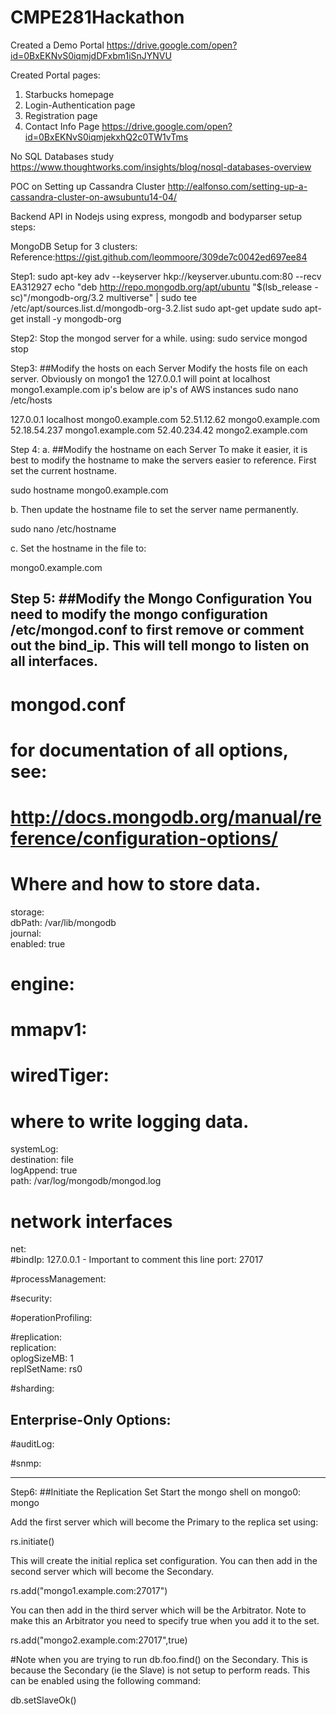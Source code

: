 # CMPE281Hackathon
Created a Demo Portal 
https://drive.google.com/open?id=0BxEKNvS0iqmjdDFxbm1iSnJYNVU

Created Portal pages:
1. Starbucks homepage
2. Login-Authentication page
3. Registration page
4. Contact Info Page
https://drive.google.com/open?id=0BxEKNvS0iqmjekxhQ2c0TW1vTms

No SQL Databases study
https://www.thoughtworks.com/insights/blog/nosql-databases-overview

POC on Setting up Cassandra Cluster
http://ealfonso.com/setting-up-a-cassandra-cluster-on-awsubuntu14-04/

Backend API in Nodejs using express, mongodb and bodyparser
setup steps:

MongoDB Setup for 3 clusters:
Reference:https://gist.github.com/leommoore/309de7c0042ed697ee84

Step1:
sudo apt-key adv --keyserver hkp://keyserver.ubuntu.com:80 --recv EA312927
echo "deb http://repo.mongodb.org/apt/ubuntu "$(lsb_release -sc)"/mongodb-org/3.2 multiverse" | sudo tee /etc/apt/sources.list.d/mongodb-org-3.2.list
sudo apt-get update
sudo apt-get install -y mongodb-org

Step2:
Stop the mongod server for a while.
using:
sudo service mongod stop

Step3:
##Modify the hosts on each Server Modify the hosts file on each server. Obviously on mongo1 the 127.0.0.1 will point at localhost mongo1.example.com
ip's below are ip's of AWS instances
sudo nano /etc/hosts

127.0.0.1           localhost mongo0.example.com
52.51.12.62         mongo0.example.com
52.18.54.237        mongo1.example.com
52.40.234.42        mongo2.example.com

Step 4:
a. ##Modify the hostname on each Server To make it easier, it is best to modify the hostname to make the servers easier to reference. First set the current hostname.

sudo hostname mongo0.example.com

b. Then update the hostname file to set the server name permanently.

sudo nano /etc/hostname

c. Set the hostname in the file to:

mongo0.example.com

Step 5: 
##Modify the Mongo Configuration You need to modify the mongo configuration /etc/mongod.conf to first remove or comment out the bind_ip. This will tell mongo to listen on all interfaces.
------------------------------------------------------------------------------------------------------------------------------

# mongod.conf                                                               

# for documentation of all options, see:                                    
#   http://docs.mongodb.org/manual/reference/configuration-options/         
  
# Where and how to store data.                                              
storage:                                                                    
  dbPath: /var/lib/mongodb                                                  
  journal:                                                                  
    enabled: true                                                           
#  engine:                                                                  
#  mmapv1:                                                                  
#  wiredTiger:                                                              
 
# where to write logging data.                                              
systemLog:                                                                  
  destination: file                                                         
  logAppend: true                                                           
  path: /var/log/mongodb/mongod.log                                         
 
# network interfaces                                                        
net:                   
  #bindIp: 127.0.0.1 - Important to comment this line
  port: 27017                                                               

#processManagement:                                                         
   
#security:                                                                  
   
#operationProfiling:                                                        
  
#replication:                                                               
replication:                                                                
   oplogSizeMB: 1                                                           
   replSetName: rs0                                                         

#sharding:                                                                  

## Enterprise-Only Options:                                                 

#auditLog:                                                                  
  
#snmp:   

-------------------------------------------------------------------------------------------------------------------------------

Step6: 
##Initiate the Replication Set Start the mongo shell on mongo0:
mongo

Add the first server which will become the Primary to the replica set using:

rs.initiate()

This will create the initial replica set configuration. You can then add in the second server which will become the Secondary.

rs.add("mongo1.example.com:27017")

You can then add in the third server which will be the Arbitrator. Note to make this an Arbitrator you need to specify true when you add it to the set.

rs.add("mongo2.example.com:27017",true)


#Note
when you are trying to run db.foo.find() on the Secondary. This is because the Secondary (ie the Slave) is not setup to perform reads. This can be enabled using the following command:

db.setSlaveOk()









